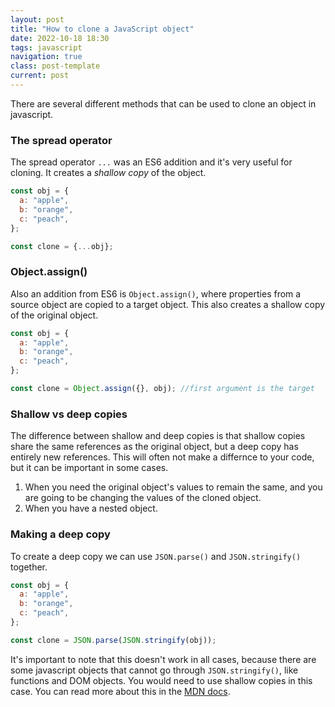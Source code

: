 ```yaml
---
layout: post
title: "How to clone a JavaScript object"
date: 2022-10-18 18:30
tags: javascript
navigation: true
class: post-template
current: post
---
```


There are several different methods that can be used to clone an object in javascript.

### The spread operator

The spread operator `...` was an ES6 addition and it's very useful for cloning. It creates a <em>shallow copy</em> of the object.

```js
const obj = {
  a: "apple",
  b: "orange",
  c: "peach",
};

const clone = {...obj};
```

### Object.assign()

Also an addition from ES6 is `Object.assign()`, where properties from a source object are copied to a target object. This also creates a shallow copy of the original object.

```js
const obj = {
  a: "apple",
  b: "orange",
  c: "peach",
};

const clone = Object.assign({}, obj); //first argument is the target
```

### Shallow vs deep copies

The difference between shallow and deep copies is that shallow copies share the same references as the original object, but a deep copy has entirely new references. This will often not make a differnce to your code, but it can be important in some cases.

1. When you need the original object's values to remain the same, and you are going to be changing the values of the cloned object.
2. When you have a nested object.

### Making a deep copy

To create a deep copy we can use `JSON.parse()` and `JSON.stringify()` together.

```js
const obj = {
  a: "apple",
  b: "orange",
  c: "peach",
};

const clone = JSON.parse(JSON.stringify(obj));
```

It's important to note that this doesn't work in all cases, because there are some javascript objects that cannot go through `JSON.stringify()`, like functions and DOM objects. You would need to use shallow copies in this case. You can read more about this in the [MDN docs](https://developer.mozilla.org/en-US/docs/Glossary/Deep_copy).
